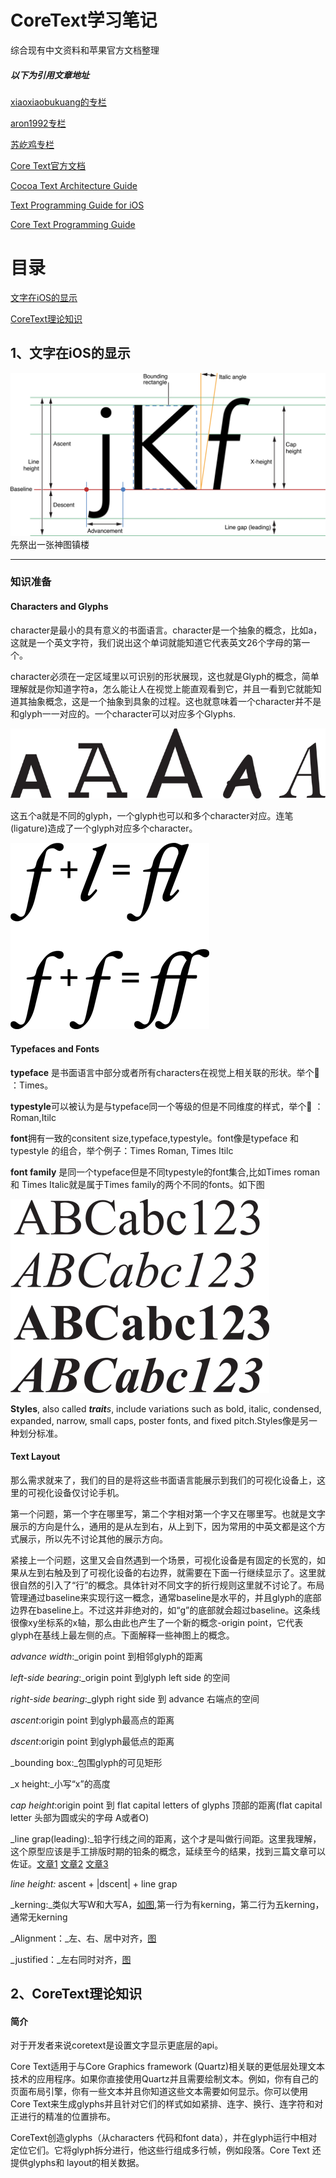 # **CoreText学习笔记**

综合现有中文资料和苹果官方文档整理

##### 以下为引用文章地址

[xiaoxiaobukuang的专栏](https://blog.csdn.net/xiaoxiaobukuang)

[aron1992专栏](https://my.oschina.net/FEEDFACF)

[苏屹鸡专栏](https://blog.csdn.net/mangosnow/article/list/3?)

[Core Text官方文档](https://developer.apple.com/documentation/coretext?language=objc)

[Cocoa Text Architecture Guide](https://developer.apple.com/library/archive/documentation/TextFonts/Conceptual/CocoaTextArchitecture/Introduction/Introduction.html#//apple_ref/doc/uid/TP40009459-CH1-SW1)

[Text Programming Guide for iOS](https://developer.apple.com/library/archive/documentation/StringsTextFonts/Conceptual/TextAndWebiPhoneOS/Introduction/Introduction.html#//apple_ref/doc/uid/TP40009542-CH1-SW1)

[Core Text Programming Guide](https://developer.apple.com/library/archive/documentation/StringsTextFonts/Conceptual/CoreText_Programming/Introduction/Introduction.html)

# 目录

[文字在iOS的显示](#1、文字在ios的显示)

[CoreText理论知识](#2、coretext理论知识)

## 1、文字在iOS的显示

![](/assets/textpg_intro_2x.png)先祭出一张神图镇楼

---

### 知识准备

#### Characters and Glyphs

character是最小的具有意义的书面语言。character是一个抽象的概念，比如a，这就是一个英文字符，我们说出这个单词就能知道它代表英文26个字母的第一个。

character必须在一定区域里以可识别的形状展现，这也就是Glyph的概念，简单理解就是你知道字符a，怎么能让人在视觉上能直观看到它，并且一看到它就能知道其抽象概念，这是一个抽象到具象的过程。这也就意味着一个character并不是和glyph一一对应的。一个character可以对应多个Glyphs.

![](/assets/glyph_a_2x.png)

这五个a就是不同的glyph，一个glyph也可以和多个character对应。连笔\(ligature\)造成了一个glyph对应多个character。

![](/assets/romanligatures_2x.png)

#### Typefaces and Fonts

**typeface** 是书面语言中部分或者所有characters在视觉上相关联的形状。举个🌰 ：Times。

**typestyle**可以被认为是与typeface同一个等级的但是不同维度的样式，举个🌰 ：Roman,Itilc

**font**拥有一致的consitent size,typeface,typestyle。font像是typeface 和 typestyle 的组合，举个例子：Times Roman, Times Itilc

**font family** 是同一个typeface但是不同typestyle的font集合,比如Times roman 和 Times Italic就是属于Times family的两个不同的fonts。如下图

![](/assets/times_font_family_2x.png)

**Styles**, also called _**trait**s_, include variations such as bold, italic, condensed, expanded, narrow, small caps, poster fonts, and fixed pitch.Styles像是另一种划分标准。

#### Text Layout

那么需求就来了，我们的目的是将这些书面语言能展示到我们的可视化设备上，这里的可视化设备仅讨论手机。

第一个问题，第一个字在哪里写，第二个字相对第一个字又在哪里写。也就是文字展示的方向是什么，通用的是从左到右，从上到下，因为常用的中英文都是这个方式展示，所以先不讨论其他的展示方向。

紧接上一个问题，这里又会自然遇到一个场景，可视化设备是有固定的长宽的，如果从左到右触及到了可视化设备的右边界，就需要在下面一行继续显示了。这里就很自然的引入了“行”的概念。具体针对不同文字的折行规则这里就不讨论了。布局管理通过baseline来实现行这一概念，通常baseline是水平的，并且glyph的底部边界在baseline上。不过这并非绝对的，如“g”的底部就会超过baseline。这条线很像xy坐标系的x轴，那么由此也产生了一个新的概念-origin point，它代表glyph在基线上最左侧的点。下面解释一些神图上的概念。

_advance width_:\_origin point 到相邻glyph的距离

_left-side bearing_:\_origin point 到glyph left side 的空间

_right-side bearing_:\_glyph right side 到 advance 右端点的空间

_ascent_:origin point 到glyph最高点的距离

_dscent_:origin point 到glyph最低点的距离

_bounding box:_包围glyph的可见矩形

_x height:_小写“x”的高度

_cap height_:origin point 到 flat capital letters of glyphs 顶部的距离\(flat capital letter 头部为圆或尖的字母 A或者O\)

_line grap\(leading\):_铅字行线之间的距离，这个才是叫做行间距。这里我理解，这个原型应该是手工排版时期的铅条的概念，延续至今的结果，找到三篇文章可以佐证。[文章1](https://www.csdn.net/article/2012-12-04/2812467-CSS-Leading) [文章2](http://www.360doc.com/content/10/0404/20/482504_21598271.shtml) [文章3](https://en.wikipedia.org/wiki/Leading)

_line height:_ ascent + \|dscent\| + line grap

_kerning:_类似大写W和大写A，[如图](https://developer.apple.com/library/archive/documentation/StringsTextFonts/Conceptual/TextAndWebiPhoneOS/Art/kerning_2x.png),第一行为有kerning，第二行为五kerning，通常无kerning

_Alignment：_左、右、居中对齐，[图](https://developer.apple.com/library/archive/documentation/StringsTextFonts/Conceptual/TextAndWebiPhoneOS/Art/alignmentkinds_2x.png)

_justified：_左右同时对齐，[图](https://developer.apple.com/library/archive/documentation/StringsTextFonts/Conceptual/TextAndWebiPhoneOS/Art/justified_2x.png)

## 2、CoreText理论知识

#### 简介

对于开发者来说coretext是设置文字显示更底层的api。

Core Text适用于与Core Graphics framework \(Quartz\)相关联的更低层处理文本技术的应用程序。如果你直接使用Quartz并且需要绘制文本。例如，你有自己的页面布局引擎，你有一些文本并且你知道这些文本需要如何显示。你可以使用Core Text来生成glyphs并且针对它们的样式如如紧排、连字、换行、连字符和对正进行的精准的位置排布。

CoreText创造glyphs（从characters 代码和font data），并在glyph运行中相对定位它们。它将glyph拆分进行，他这些行组成多行帧，例如段落。Core Text 还提供glyphs和 layout的相关数据。



































